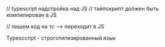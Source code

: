 // typescript надстройка над JS 
// тайпскрипт должен быть компилирован в JS

// пишем код на тс --> переходит в JS


Typesccript - строготипизированный язык